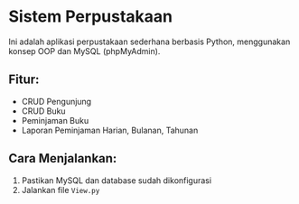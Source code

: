 # Sistem Perpustakaan

Ini adalah aplikasi perpustakaan sederhana berbasis Python, menggunakan konsep OOP dan MySQL (phpMyAdmin).

## Fitur:
- CRUD Pengunjung
- CRUD Buku
- Peminjaman Buku
- Laporan Peminjaman Harian, Bulanan, Tahunan

## Cara Menjalankan:
1. Pastikan MySQL dan database sudah dikonfigurasi
2. Jalankan file `View.py`
